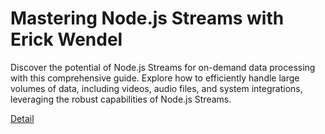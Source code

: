 # Mastering Node.js Streams with Erick Wendel

Discover the potential of Node.js Streams for on-demand data processing with this comprehensive guide. Explore how to efficiently handle large volumes of data, including videos, audio files, and system integrations, leveraging the robust capabilities of Node.js Streams. 

[Detail](https://eduitfree.com/courses/mastering-node-js-streams-with-erick-wendel)